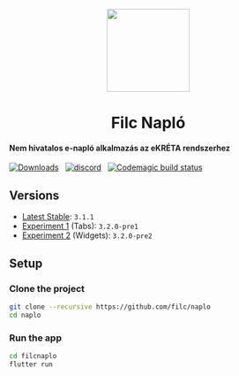 <p align=center>
  <img src=".github/logo.png" width=150>
  <h1 align=center><b>Filc Napló</b></h1>
</p>

#### Nem hivatalos e-napló alkalmazás az eKRÉTA rendszerhez

[![Downloads](https://img.shields.io/github/downloads-pre/filc/naplo/latest/total?color=%23&label=Downloads&logo=github&sort=semver)](https://github.com/filc/naplo/releases) &nbsp; [![discord](https://img.shields.io/discord/712698455193157643?label=Discord)](http://filcnaplo.hu/discord) &nbsp; [![Codemagic build status](https://api.codemagic.io/apps/612cc79b35b443d1b2c638ec/612cc79b35b443d1b2c638eb/status_badge.svg)](https://codemagic.io/apps/612cc79b35b443d1b2c638ec/612cc79b35b443d1b2c638eb/latest_build)

## Versions

- [Latest Stable](https://github.com/filc/naplo/releases/latest): `3.1.1`
- [Experiment 1]() (Tabs): `3.2.0-pre1`
- [Experiment 2]() (Widgets): `3.2.0-pre2`

## Setup

### Clone the project

```sh
git clone --recursive https://github.com/filc/naplo
cd naplo
```

### Run the app

```sh
cd filcnaplo
flutter run
```
